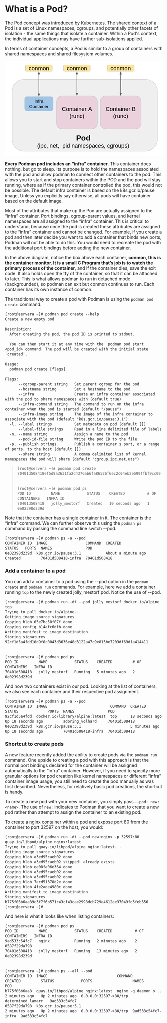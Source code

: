# What is a Pod?

The Pod concept was introduced by Kubernetes. The shared context of a Pod is a set of Linux namespaces, cgroups, and potentially other facets of isolation - the same things that isolate a container. Within a Pod's context, the individual applications may have further sub-isolations applied.

In terms of container concepts, a Pod is similar to a group of containers with shared namespaces and shared filesystem volumes.

![](<../.gitbook/assets/image (2).png>)

**Every Podman pod includes an “infra” container.** This container does nothing, but go to sleep. Its purpose is to hold the namespaces associated with the pod and allow podman to connect other containers to the pod.  This allows you to start and stop containers within the POD and the pod will stay running, where as if the primary container controlled the pod, this would not be possible. The default infra container is based on the k8s.gcr.io/pause image,  Unless you explicitly say otherwise, all pods will have container based on the default image.

Most of the attributes that make up the Pod are actually assigned to the “infra” container.  Port bindings, cgroup-parent values, and kernel namespaces are all assigned to the “infra” container. This is critical to understand, because once the pod is created these attributes are assigned to the “infra” container and cannot be changed. For example, if you create a pod and then later decide you want to add a container that binds new ports, Podman will not be able to do this.  You would need to recreate the pod with the additional port bindings before adding the new container.

In the above diagram, notice the box above each container, **conmon, this is the container monitor.  It is a small C Program that’s job is to watch the primary process of the container,** and if the container dies, save the exit code.  It also holds open the tty of the container, so that it can be attached to later. This is what allows podman to run in detached mode (backgrounded), so podman can exit but conmon continues to run.  Each container has its own instance of conmon.

The traditional way to create a pod with Podman is using the `podman pod create` command.

```
[root@servera ~]# podman pod create --help
Create a new empty pod

Description:
  After creating the pod, the pod ID is printed to stdout.

  You can then start it at any time with the  podman pod start <pod_id> command. The pod will be created with the initial state 'created'.

Usage:
  podman pod create [flags]

Flags:
      --cgroup-parent string   Set parent cgroup for the pod
      --hostname string        Set a hostname to the pod
      --infra                  Create an infra container associated with the pod to share namespaces with (default true)
      --infra-command string   The command to run on the infra container when the pod is started (default "/pause")
      --infra-image string     The image of the infra container to associate with the pod (default "k8s.gcr.io/pause:3.1")
  -l, --label strings          Set metadata on pod (default [])
      --label-file strings     Read in a line delimited file of labels
  -n, --name string            Assign a name to the pod
      --pod-id-file string     Write the pod ID to the file
  -p, --publish strings        Publish a container's port, or a range of ports, to the host (default [])
      --share string           A comma delimited list of kernel namespaces the pod will share (default "cgroup,ipc,net,uts")

```

> ```
> [root@servera ~]# podman pod create
> 70401d508418ef5d9a3631fa2d4376ab6fa86526f6ec2c04eb2e599ffbf9cc09
>
>
> [root@servera ~]# podman pod ps
> POD ID         NAME            STATUS    CREATED          # OF CONTAINERS   INFRA ID
> 70401d508418   jolly_mestorf   Created   10 seconds ago   1                 0e02398d239d
> ```

Note that the container has a single container in it.  The container is the “infra” command. We can further observe this using the `podman ps` command by passing the command line switch --pod.

```
[root@servera ~]# podman ps -a --pod
CONTAINER ID  IMAGE                 COMMAND  CREATED             STATUS   PORTS  NAMES               POD
0e02398d239d  k8s.gcr.io/pause:3.1           About a minute ago  Created         70401d508418-infra  70401d508418
```

### Add a container to a pod

You can add a container to a pod using the --pod option in the `podman create` and `podman run` commands.  For example, here we add a container running `top` to the newly created jolly\_mestorf pod. Notice the use of --pod.

```
[root@servera ~]# podman run -dt --pod jolly_mestorf docker.io/alpine top
Trying to pull docker.io/alpine...
Getting image source signatures
Copying blob 05e7bc50f07f done  
Copying config b14afc6dfb done  
Writing manifest to image destination
Storing signatures
92cf1d5a4fdd10d9f0c0043d3636e48d3122a47c9e815be7203df69d1a414411


[root@servera ~]# podman pod ps
POD ID         NAME            STATUS    CREATED         # OF CONTAINERS   INFRA ID
70401d508418   jolly_mestorf   Running   5 minutes ago   2                 0e02398d239d
```

And now two containers exist in our pod. Looking at the list of containers, we also see each container and their respective pod assignment.

```
[root@servera ~]# podman ps -a --pod
CONTAINER ID  IMAGE                            COMMAND  CREATED         STATUS             PORTS  NAMES               POD
92cf1d5a4fdd  docker.io/library/alpine:latest  top      18 seconds ago  Up 18 seconds ago         adoring_volhard     70401d508418
0e02398d239d  k8s.gcr.io/pause:3.1                      5 minutes ago   Up 18 seconds ago         70401d508418-infra  70401d508418
```

### Shortcut to create pods

A new feature recently added the ability to create pods via the `podman run` command. One upside to creating a pod with this approach is that the normal port bindings declared for the container will be assigned automatically to the “infra” container. However, if you need to specify more granular options for pod creation like kernel namespaces or different “infra” container image usage, you still need to create the pod manually as was first described. Nevertheless, for relatively basic pod creations, the shortcut is handy.

To create a new pod with your new container, you simply pass `--pod: new:<name>`. The use of `new:` indicates to Podman that you want to create a new pod rather than attempt to assign the container to an existing pod.

To create a nginx container within a pod and expose port 80 from the container to port 32597 on the host, you would:

```
[root@servera ~]# podman run -dt --pod new:nginx -p 32597:80 quay.io/libpod/alpine_nginx:latest
Trying to pull quay.io/libpod/alpine_nginx:latest...
Getting image source signatures
Copying blob a3ed95caeb02 done  
Copying blob a3ed95caeb02 skipped: already exists  
Copying blob ee08fa06e364 done  
Copying blob a3ed95caeb02 done  
Copying blob a3ed95caeb02 done  
Copying blob 7ecd51378d2e done  
Copying blob 4fe2ade4980c done  
Writing manifest to image destination
Storing signatures
b775f06b6aa89c3f7f6b571c43cf43cae2998dcb729e4612ee37049fd5feb356
[root@servera ~]# 
```

And here is what it looks like when listing containers:

```
[root@servera ~]# podman pod ps
POD ID         NAME            STATUS    CREATED          # OF CONTAINERS   INFRA ID
9ad533c54fc7   nginx           Running   2 minutes ago    2                 0587f29da798
70401d508418   jolly_mestorf   Running   13 minutes ago   2                 0e02398d239d


[root@servera ~]# podman ps --all --pod 
CONTAINER ID  IMAGE                               COMMAND               CREATED         STATUS            PORTS                  NAMES               POD
b775f06b6aa8  quay.io/libpod/alpine_nginx:latest  nginx -g daemon o...  2 minutes ago   Up 2 minutes ago  0.0.0.0:32597->80/tcp  determined_lamarr   9ad533c54fc7
0587f29da798  k8s.gcr.io/pause:3.1                                      2 minutes ago   Up 2 minutes ago  0.0.0.0:32597->80/tcp  9ad533c54fc7-infra  9ad533c54fc7

```





